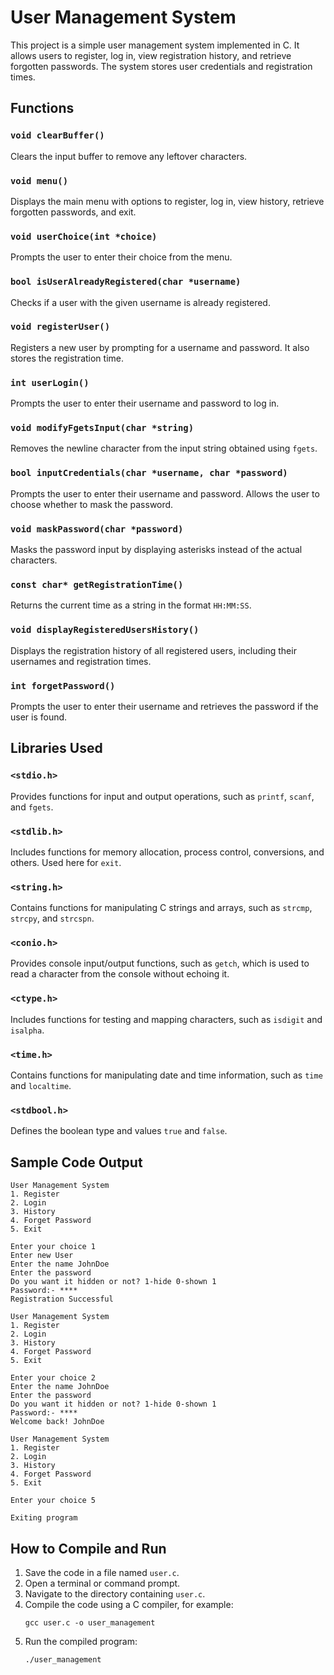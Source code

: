 # User Management System

This project is a simple user management system implemented in C. It allows users to register, log in, view registration history, and retrieve forgotten passwords. The system stores user credentials and registration times.

## Functions

### `void clearBuffer()`
Clears the input buffer to remove any leftover characters.

### `void menu()`
Displays the main menu with options to register, log in, view history, retrieve forgotten passwords, and exit.

### `void userChoice(int *choice)`
Prompts the user to enter their choice from the menu.

### `bool isUserAlreadyRegistered(char *username)`
Checks if a user with the given username is already registered.

### `void registerUser()`
Registers a new user by prompting for a username and password. It also stores the registration time.

### `int userLogin()`
Prompts the user to enter their username and password to log in. 

### `void modifyFgetsInput(char *string)`
Removes the newline character from the input string obtained using `fgets`.

### `bool inputCredentials(char *username, char *password)`
Prompts the user to enter their username and password. Allows the user to choose whether to mask the password.

### `void maskPassword(char *password)`
Masks the password input by displaying asterisks instead of the actual characters.

### `const char* getRegistrationTime()`
Returns the current time as a string in the format `HH:MM:SS`.

### `void displayRegisteredUsersHistory()`
Displays the registration history of all registered users, including their usernames and registration times.

### `int forgetPassword()`
Prompts the user to enter their username and retrieves the password if the user is found. 

## Libraries Used

### `<stdio.h>`
Provides functions for input and output operations, such as `printf`, `scanf`, and `fgets`.

### `<stdlib.h>`
Includes functions for memory allocation, process control, conversions, and others. Used here for `exit`.

### `<string.h>`
Contains functions for manipulating C strings and arrays, such as `strcmp`, `strcpy`, and `strcspn`.

### `<conio.h>`
Provides console input/output functions, such as `getch`, which is used to read a character from the console without echoing it.

### `<ctype.h>`
Includes functions for testing and mapping characters, such as `isdigit` and `isalpha`.

### `<time.h>`
Contains functions for manipulating date and time information, such as `time` and `localtime`.

### `<stdbool.h>`
Defines the boolean type and values `true` and `false`.

## Sample Code Output

```
User Management System
1. Register
2. Login
3. History
4. Forget Password
5. Exit

Enter your choice 1
Enter new User 
Enter the name JohnDoe
Enter the password 
Do you want it hidden or not? 1-hide 0-shown 1
Password:- ****
Registration Successful 

User Management System
1. Register
2. Login
3. History
4. Forget Password
5. Exit

Enter your choice 2
Enter the name JohnDoe
Enter the password 
Do you want it hidden or not? 1-hide 0-shown 1
Password:- ****
Welcome back! JohnDoe 

User Management System
1. Register
2. Login
3. History
4. Forget Password
5. Exit

Enter your choice 5

Exiting program
```

## How to Compile and Run

1. Save the code in a file named `user.c`.
2. Open a terminal or command prompt.
3. Navigate to the directory containing `user.c`.
4. Compile the code using a C compiler, for example:
   ```
   gcc user.c -o user_management
   ```
5. Run the compiled program:
   ```
   ./user_management
   ```

